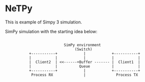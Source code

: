 # NeTPy

This is example of Simpy 3 simulation. 

SimPy simulation with the starting idea below:
##
                               SimPy environment
                                    (Switch)
               +-----------+            |            +-----------+
               |           |            |            |           |
               |  Client2  | <<------+Buffer ------- |  Client1  |
               |           |          Queue          |           |
               +-----------+            |            +-----------+
                Process RX              |              Process TX
